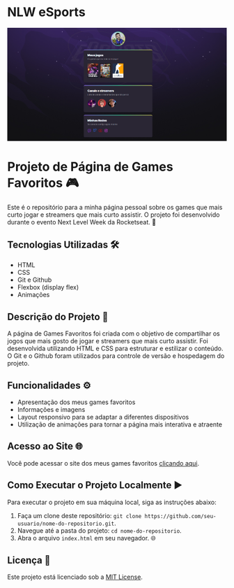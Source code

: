 # NLW eSports 

![preview](./.github/preview.png)

# Projeto de Página de Games Favoritos 🎮

Este é o repositório para a minha página pessoal sobre os games que mais curto jogar e streamers que mais curto assistir. O projeto foi desenvolvido durante o evento Next Level Week da Rocketseat. 🚀

## Tecnologias Utilizadas 🛠️

- HTML
- CSS
- Git e Github
- Flexbox (display flex)
- Animações

## Descrição do Projeto 📄

A página de Games Favoritos foi criada com o objetivo de compartilhar os jogos que mais gosto de jogar e streamers que mais curto assistir. Foi desenvolvida utilizando HTML e CSS para estruturar e estilizar o conteúdo. O Git e o Github foram utilizados para controle de versão e hospedagem do projeto.

## Funcionalidades ⚙️

- Apresentação dos meus games favoritos
- Informações e imagens
- Layout responsivo para se adaptar a diferentes dispositivos
- Utilização de animações para tornar a página mais interativa e atraente

## Acesso ao Site 🌐

Você pode acessar o site dos meus games favoritos [clicando aqui](https://leonardorimes.github.io/nlw-esports-explorer/).


## Como Executar o Projeto Localmente ▶️

Para executar o projeto em sua máquina local, siga as instruções abaixo:

1. Faça um clone deste repositório: `git clone https://github.com/seu-usuario/nome-do-repositorio.git`.
2. Navegue até a pasta do projeto: `cd nome-do-repositorio`.
3. Abra o arquivo `index.html` em seu navegador. 🌐

## Licença 📝

Este projeto está licenciado sob a [MIT License](LICENSE).





